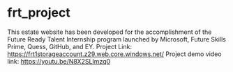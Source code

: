 # frt_project

This estate website has been developed for the accomplishment of the Future Ready Talent Internship program launched by Microsoft, Future Skills Prime, Quess, GitHub, and EY.
Project Link: https://frt1storageaccount.z29.web.core.windows.net/
Project demo video link: https://youtu.be/N8X2SLImzq0
